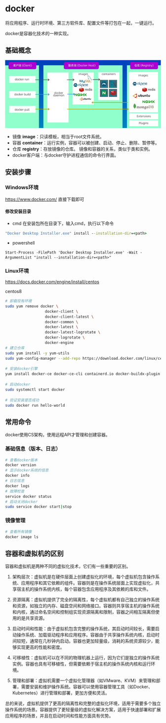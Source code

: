 # docker

将应用程序、运行时环境、第三方软件库、配置文件等打包在一起，一键运行。

docker是容器化技术的一种实现。

## 基础概念
![Img](./FILES/Docker.md/img-20240428151033.png)

- 镜像 **image**：只读模板，相当于root文件系统。
- 容器 **container**：运行实例，容器可以被创建、启动、停止、删除、暂停等。
- 仓库 **registry**：存放镜像的仓库。
镜像和容器的关系，类似于类和实例。
- docker客户端：与docker守护进程通信的命令行界面。

## 安装步骤

### Windows环境

https://www.docker.com/
直接下载即可

#### 修改安装目录

- cmd
在安装包所在目录下，输入cmd，执行以下命令
```bat
"Docker Desktop Installer.exe" install --installation-dir=<path>
```

- powershell
```powershewll
Start-Process -FilePath 'Docker Desktop Installer.exe' -Wait -ArgumentList "install --installation-dir=<path>"
```

### Linux环境
https://docs.docker.com/engine/install/centos

centos8
```bash
# 卸载现有环境
sudo yum remove docker \
                  docker-client \
                  docker-client-latest \
                  docker-common \
                  docker-latest \
                  docker-latest-logrotate \
                  docker-logrotate \
                  docker-engine
# 建立仓库
sudo yum install -y yum-utils
sudo yum-config-manager --add-repo https://download.docker.com/linux/centos/docker-ce.repo

# 安装docker引擎
yum install docker-ce docker-ce-cli containerd.io docker-buildx-plugin docker-compose-plugin

# 启动docker
sudo systemctl start docker

# 验证安装是否成功
sudo docker run hello-world
```
## 常用命令

docker使用CS架构，使用远程API才管理和创建容器。

### 基础信息（版本、日志）
```bash
# 查看docker版本
docker version
# 显示docker系统的信息
docker info
# 日志信息
docker logs
# 故障检查
service docker status
# 启动关闭docker
sudo service docker start|stop
```

### 镜像管理

```bash
# 查看所有镜像
docker image ls
```


## 容器和虚拟机的区别

容器和虚拟机是两种不同的虚拟化技术，它们有一些重要的区别。

1. 架构层次：虚拟机是在硬件层面上创建虚拟化的环境，每个虚拟机包含操作系统、应用程序和其它依赖的组件。容器则是在操作系统层面上实现虚拟化，共享宿主机的操作系统内核，每个容器包含应用程序及其依赖的库和文件。

2. 资源隔离：虚拟机提供了完全的隔离性，每个虚拟机都有自己独立的操作系统和资源，如独立的内存、磁盘空间和网络接口。容器则共享宿主机的操作系统和内核，通过命名空间和控制组实现资源隔离和限制，容器之间相互隔离但使用的是共享资源。

3. 启动时间和性能：由于虚拟机包含完整的操作系统，其启动时间较长，需要启动操作系统、加载驱动程序和应用程序。容器由于共享操作系统内核，启动时间较短，通常在几秒钟内启动。容器也更加轻量级，消耗的系统资源较少，能够实现更高的性能和密度。

4. 可移植性：虚拟机可以在不同的物理机器上运行，因为它们是独立的操作系统实例。容器也具有可移植性，但需要依赖于宿主机的操作系统内核和运行环境。

5. 管理和部署：虚拟机需要一个虚拟化管理器（如VMware、KVM）来管理和部署，需要安装和维护操作系统。容器可以使用容器管理工具（如Docker、Kubernetes）进行管理和部署，更加方便和灵活。

总的来说，虚拟机提供了更高的隔离性和完整的虚拟化环境，适用于需要多个独立操作系统的场景。容器提供了更轻量级的虚拟化解决方案，适用于快速部署和扩展应用程序的场景，并且在启动时间和性能方面具有优势。